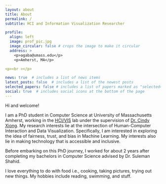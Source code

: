 ```yaml
---
layout: about
title: About
permalink: /
subtitle: HCI and Information Visualization Researcher

profile:
  align: left
  image: prof_pic.jpg
  image_circular: false # crops the image to make it circular
  address: >
    <p>agaba@umass.edu</p>
    <p>Amherst, MA</p>

<p><br ></p>

news: true  # includes a list of news items
latest_posts: false  # includes a list of the newest posts
selected_papers: false # includes a list of papers marked as "selected={true}"
social: true  # includes social icons at the bottom of the page
---
```


Hi and welcome!

I am a PhD student in Computer Science at University of Massachusetts Amherst, working in the <a href='https://cyxiong.com/visualizaxiong-lab/'>HCI/VIS</a> lab under the supervision of <a href='https://cyxiong.com/'>Dr. Cindy Xiong</a>.
My research interests lie at the intersection of Human-Computer Interaction and Data Visualization. Specifically, I am interested in exploring the idea of fairness, trust, and bias in Machine Learning. My interests also lie in making technology that is accessible and inclusive.

Before embarking on this PhD journey, I worked for about 2 years after completing my bachelors in Computer Science advised by Dr. Suleman Shahid. 

I love everything to do with food i.e., cooking, taking pictures, trying out new things. My hobbies include reading, swimming, and stuff.
